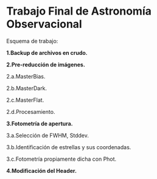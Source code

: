 # Trabajo Final de Astronomía Observacional

Esquema de trabajo:


**1.Backup de archivos en crudo.**

**2.Pre-reducción de imágenes.**

  2.a.MasterBias.

  2.b.MasterDark.

  2.c.MasterFlat.

  2.d.Procesamiento.

**3.Fotometría de apertura.**
  
  3.a.Selección de FWHM, Stddev.
  
  3.b.Identificación de estrellas y sus coordenadas.
  
  3.c.Fotometría propiamente dicha con Phot.

**4.Modificación del Header.**

